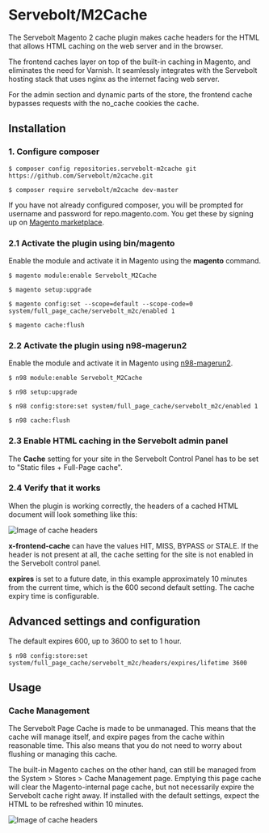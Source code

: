 # Servebolt/M2Cache

The Servebolt Magento 2 cache plugin makes cache headers for the HTML that allows HTML caching on the web server and in the browser. 

The frontend caches layer on top of the built-in caching in Magento, and eliminates the need for Varnish. It seamlessly integrates with the Servebolt hosting stack that uses nginx as the internet facing web server.

For the admin section and dynamic parts of the store, the frontend cache bypasses requests with the no_cache cookies the cache. 


## Installation

### 1. Configure composer 

```shell script
$ composer config repositories.servebolt-m2cache git https://github.com/Servebolt/m2cache.git

$ composer require servebolt/m2cache dev-master
```

If you have not already configured composer, you will be prompted for username and password for repo.magento.com. You get these by signing up on [Magento marketplace](https://marketplace.magento.com/).

### 2.1 Activate the plugin using bin/magento

Enable the module and activate it in Magento using the **magento** command. 

```shell script
$ magento module:enable Servebolt_M2Cache

$ magento setup:upgrade

$ magento config:set --scope=default --scope-code=0 system/full_page_cache/servebolt_m2c/enabled 1

$ magento cache:flush
```

### 2.2 Activate the plugin using n98-magerun2

Enable the module and activate it in Magento using [n98-magerun2](https://github.com/netz98/n98-magerun2). 

```shell script
$ n98 module:enable Servebolt_M2Cache

$ n98 setup:upgrade

$ n98 config:store:set system/full_page_cache/servebolt_m2c/enabled 1

$ n98 cache:flush
```

### 2.3 Enable HTML caching in the Servebolt admin panel

The **Cache** setting for your site in the Servebolt Control Panel has to be set to "Static files + Full-Page cache".


### 2.4 Verify that it works

When the plugin is working correctly, the headers of a cached HTML document will look something like this:

![Image of cache headers](https://static.servebolt.com/m2cache/cache-hit.png)

**x-frontend-cache** can have the values HIT, MISS, BYPASS or STALE. If the header is not present at all, the cache setting for the site is not enabled in the Servebolt control panel.  

**expires** is set to a future date, in this example approximately 10 minutes from the current time, which is the 600 second default setting. The cache expiry time is configurable.

## Advanced settings and configuration

The default expires 600, up to 3600 to set to 1 hour.

```shell script
$ n98 config:store:set system/full_page_cache/servebolt_m2c/headers/expires/lifetime 3600
```

## Usage 

### Cache Management

The Servebolt Page Cache is made to be unmanaged. This means that the cache will manage itself, and expire pages from the cache within reasonable time. This also means that you do not need to worry about flushing or managing this cache.

The built-in Magento caches on the other hand, can still be managed from the System > Stores > Cache Management page. Emptying this page cache will clear the Magento-internal page cache, but not necessarily expire the Servebolt cache right away. If installed with the default settings, expect the HTML to be refreshed within 10 minutes.

![Image of cache headers](https://static.servebolt.com/m2cache/magento2-cache-management.png)


